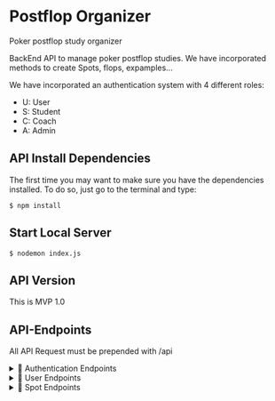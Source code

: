 # Postflop Organizer
Poker postflop study organizer

BackEnd API to manage poker postflop studies.  We have incorporated methods to create Spots, flops, expamples...

We have incorporated an authentication system with 4 different roles:
- U: User
- S: Student
- C: Coach
- A: Admin
  
## API Install Dependencies
The first time you may want to make sure you have the dependencies installed. To do so, just go to the terminal and type:

```
$ npm install
```

## Start Local Server

```
$ nodemon index.js
```

## API Version
This is MVP 1.0

## API-Endpoints
All API Request must be prepended with /api

<details><summary>🔑 Authentication Endpoints</summary>
<p>

 METHOD | ENDPOINT         | TOKEN | ROL | DESCRIPTION              | POST PARAMS                                     | RETURNS
-------|------------------|-------|-----|--------------------------|-------------------------------------------------|--------------------
POST   | /user/signup     | -     | -   | User Signup              | name, email, password                           | email and token
POST   | /user/login      | -     | -   | User Login               | email, password                                 | email and token

</p></details>

<details><summary>🙍 User Endpoints</summary>
<p>
  
 METHOD | ENDPOINT         | TOKEN | ROL | DESCRIPTION              | POST PARAMS                                     | RETURNS
-------|------------------|-------|-----|--------------------------|-------------------------------------------------|--------------------
GET    | /user/profile    | YES   | U   | View own user profile    | -                                               | user own profile
GET    | /user/:ID        | YES   | A   | View user profile by ID  |                                                 | user profile
GET    | /user/           | YES   | A   | View all users           |                                                 | list of all users
PUT    | /user/profile    | YES   | U   | Update own user profile  | name, password, email                           | Updated user data
PUT    | /user/:ID        | YES   | A   | Update user profile by ID| name, password, email, rol                      | Updated user data
DELETE | /user/:ID        | YES   | A   | Delete user by ID        |                                                 | User deletion confirmation

  </p></details>
  
<details><summary>📃 Spot Endpoints</summary>
<p>  
  
METHOD | ENDPOINT         | TOKEN | ROL | DESCRIPTION              | POST PARAMS                                     | RETURNS
-------|------------------|-------|-----|--------------------------|-------------------------------------------------|--------------------
GET    | /spot            | YES   | U   | View all teams           | -                                               | List of all teams 
GET    | /spot/:ID        | YES   | U   | View one team by ID      | -                                               | team data
PUT    | /spot/profile    | YES   | S   | Update spot              |                                                 | Updated team name
PUT    | /spot/:ID        | YES   | O   | Update one team by ID    | name                                            | Updated team name
PATCH  | /spot/addplayer  | YES   | TL  | add player to team       | userID                                          | Updated team
PATCH  | /spot/deleteplayer | YES | TL  | delete player from team  | userID                                          | Updated team
DELETE | /spot/profile    | YES   | TL  | Delete own team          |                                                 | Team deletion confirmation
DELETE | /spot/:ID        | YES   | O   | Delete one team by ID    |                                                 | Team deletion confirmation
POST   | /spot            | YES   | U   | Create new team          | name                                            | name, players, leader 
  
</p></details>  
